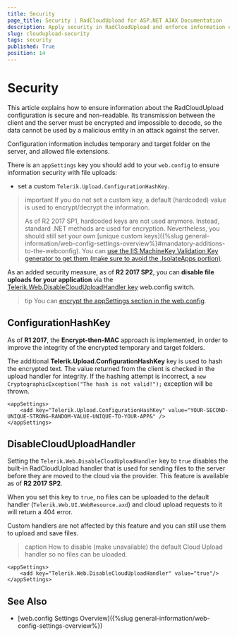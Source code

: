```yaml
---
title: Security
page_title: Security | RadCloudUpload for ASP.NET AJAX Documentation
description: Apply security in RadCloudUpload and enforce information encryption to prevent attacks.
slug: cloudupload-security
tags: security
published: True
position: 14
---
```


# Security

This article explains how to ensure information about the RadCloudUpload configuration is secure and non-readable. Its transmission between the client and the server must be encrypted and impossible to decode, so the data cannot be used by a malicious entity in an attack against the server.

Configuration information includes temporary and target folder on the server, and allowed file extensions.

There is an `appSettings` key you should add to your `web.config` to ensure information security with file uploads:

* set a custom `Telerik.Upload.ConfigurationHashKey`.

>important If you do not set a custom key, a default (hardcoded) value is used to encrypt/decrypt the information.
>
>As of R2 2017 SP1, hardcoded keys are not used anymore. Instead, standard .NET methods are used for encryption. Nevertheless, you should still set your own [unique custom keys]({%slug general-information/web-config-settings-overview%}#mandatory-additions-to-the-webconfig). You can [use the IIS MachineKey Validation Key generator to get them (make sure to avoid the ,IsolateApps portion)](../../general-information/images/generate-keys-iis.png).

As an added security measure, as of **R2 2017 SP2**, you can **disable file uploads for your application** via the [Telerik.Web.DisableCloudUploadHandler key](#disableclouduploadhandler) web.config switch.

>tip You can [encrypt the appSettings section in the web.config](https://www.telerik.com/support/kb/aspnet-ajax/details/how-to-encrypt-the-telerik-appsettings-keys).

## ConfigurationHashKey

As of **R1 2017**, the **Encrypt-then-MAC** approach is implemented, in order to improve the integrity of the encrypted temporary and target folders.

The additional **Telerik.Upload.ConfigurationHashKey** key is used to hash the encrypted text. The value returned from the client is checked in the upload handler for integrity. If the hashing attempt is incorrect, a `new CryptographicException("The hash is not valid!");` exception will be thrown.

````web.config
<appSettings>
	<add key="Telerik.Upload.ConfigurationHashKey" value="YOUR-SECOND-UNIQUE-STRONG-RANDOM-VALUE-UNIQUE-TO-YOUR-APP&" />
</appSettings>
````

## DisableCloudUploadHandler


Setting the `Telerik.Web.DisableCloudUploadHandler` key to `true` disables the built-in RadCloudUpload handler that is used for sending files to the server before they are moved to the cloud via the provider. This feature is available as of **R2 2017 SP2**.

When you set this key to `true`, no files can be uploaded to the default handler (`Telerik.Web.UI.WebResource.axd`) and cloud upload requests to it will return a 404 error.

Custom handlers are not affected by this feature and you can still use them to upload and save files.

>caption How to disable (make unavailable) the default Cloud Upload handler so no files can be uloaded.

````web.config
<appSettings>
	<add key="Telerik.Web.DisableCloudUploadHandler" value="true"/>
</appSettings>
````


## See Also

* [web.config Settings Overview]({%slug general-information/web-config-settings-overview%})
